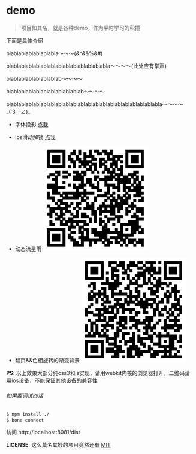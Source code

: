 # demo
>项目如其名，就是各种demo，作为平时学习的积攒

下面是具体介绍

blablablablablablabla～～～(*&^&*&%$%*&%%%*$&*#*)

blablablablablablablablablablablablablabla～～～～(此处应有掌声)

blablablablablablablab～～～～

blablablablablablablablablablab～～～～

blablablablablablablablablablablablablablablablablablablablabla～～～～ \_(:3」∠)\_


* 字体投影 [点我](/dist/shadow/)

* ios滑动解锁 [点我](/dist/sliding-effect/)

* 动态流星雨 ![qrcode](/qrcode/meteor.png)

* 翻页&&色相旋转的渐变背景 ![qrcode](/qrcode/turn.png)

**PS**: 以上效果大部分纯css3和js实现，请用webkit内核的浏览器打开，二维码请用ios设备，不能保证其他设备的兼容性

###### 如果要调试的话

```shell
$ npm install ./
$ bone connect
```

访问 http://localhost:8081/dist

**LICENSE**: 这么莫名其妙的项目竟然还有 [MIT](/LICENSE) 
